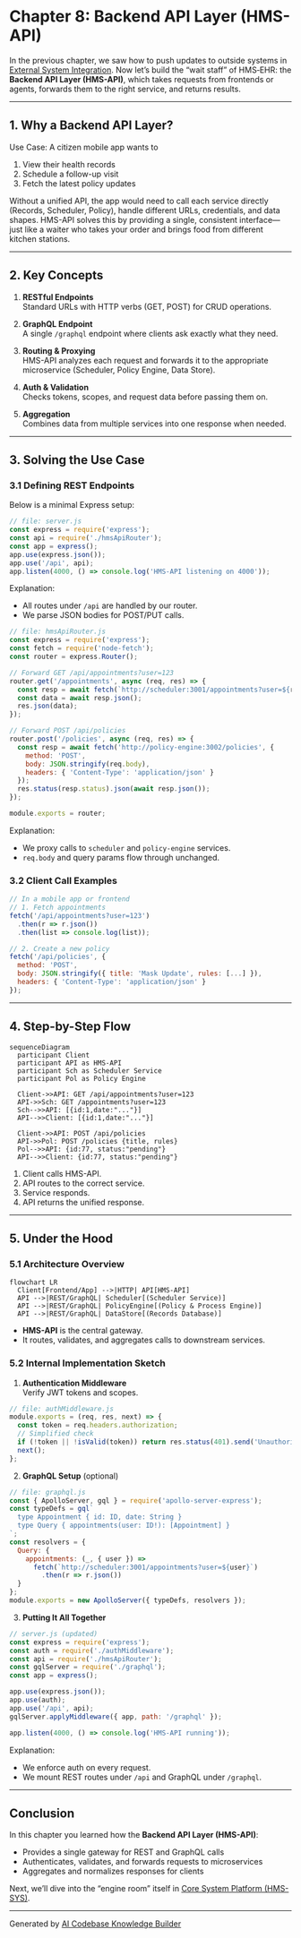 # Chapter 8: Backend API Layer (HMS-API)

In the previous chapter, we saw how to push updates to outside systems in [External System Integration](07_external_system_integration_.md). Now let’s build the “wait staff” of HMS‐EHR: the **Backend API Layer (HMS-API)**, which takes requests from frontends or agents, forwards them to the right service, and returns results.

---

## 1. Why a Backend API Layer?

Use Case: A citizen mobile app wants to  
1. View their health records  
2. Schedule a follow-up visit  
3. Fetch the latest policy updates  

Without a unified API, the app would need to call each service directly (Records, Scheduler, Policy), handle different URLs, credentials, and data shapes. HMS-API solves this by providing a single, consistent interface—just like a waiter who takes your order and brings food from different kitchen stations.

---

## 2. Key Concepts

1. **RESTful Endpoints**  
   Standard URLs with HTTP verbs (GET, POST) for CRUD operations.

2. **GraphQL Endpoint**  
   A single `/graphql` endpoint where clients ask exactly what they need.

3. **Routing & Proxying**  
   HMS-API analyzes each request and forwards it to the appropriate microservice (Scheduler, Policy Engine, Data Store).

4. **Auth & Validation**  
   Checks tokens, scopes, and request data before passing them on.

5. **Aggregation**  
   Combines data from multiple services into one response when needed.

---

## 3. Solving the Use Case

### 3.1 Defining REST Endpoints

Below is a minimal Express setup:

```js
// file: server.js
const express = require('express');
const api = require('./hmsApiRouter');
const app = express();
app.use(express.json());
app.use('/api', api);
app.listen(4000, () => console.log('HMS-API listening on 4000'));
```

Explanation:  
- All routes under `/api` are handled by our router.  
- We parse JSON bodies for POST/PUT calls.

```js
// file: hmsApiRouter.js
const express = require('express');
const fetch = require('node-fetch');
const router = express.Router();

// Forward GET /api/appointments?user=123
router.get('/appointments', async (req, res) => {
  const resp = await fetch(`http://scheduler:3001/appointments?user=${req.query.user}`);
  const data = await resp.json();
  res.json(data);
});

// Forward POST /api/policies
router.post('/policies', async (req, res) => {
  const resp = await fetch('http://policy-engine:3002/policies', {
    method: 'POST',
    body: JSON.stringify(req.body),
    headers: { 'Content-Type': 'application/json' }
  });
  res.status(resp.status).json(await resp.json());
});

module.exports = router;
```

Explanation:  
- We proxy calls to `scheduler` and `policy-engine` services.  
- `req.body` and query params flow through unchanged.

### 3.2 Client Call Examples

```js
// In a mobile app or frontend
// 1. Fetch appointments
fetch('/api/appointments?user=123')
  .then(r => r.json())
  .then(list => console.log(list));

// 2. Create a new policy
fetch('/api/policies', {
  method: 'POST',
  body: JSON.stringify({ title: 'Mask Update', rules: [...] }),
  headers: { 'Content-Type': 'application/json' }
});
```

---

## 4. Step-by-Step Flow

```mermaid
sequenceDiagram
  participant Client
  participant API as HMS-API
  participant Sch as Scheduler Service
  participant Pol as Policy Engine

  Client->>API: GET /api/appointments?user=123
  API->>Sch: GET /appointments?user=123
  Sch-->>API: [{id:1,date:"..."}]
  API-->>Client: [{id:1,date:"..."}]

  Client->>API: POST /api/policies
  API->>Pol: POST /policies {title, rules}
  Pol-->>API: {id:77, status:"pending"}
  API-->>Client: {id:77, status:"pending"}
```

1. Client calls HMS-API.  
2. API routes to the correct service.  
3. Service responds.  
4. API returns the unified response.

---

## 5. Under the Hood

### 5.1 Architecture Overview

```mermaid
flowchart LR
  Client[Frontend/App] -->|HTTP| API[HMS-API]
  API -->|REST/GraphQL| Scheduler[(Scheduler Service)]
  API -->|REST/GraphQL| PolicyEngine[(Policy & Process Engine)]
  API -->|REST/GraphQL| DataStore[(Records Database)]
```

- **HMS-API** is the central gateway.  
- It routes, validates, and aggregates calls to downstream services.

### 5.2 Internal Implementation Sketch

1. **Authentication Middleware**  
   Verify JWT tokens and scopes.

```js
// file: authMiddleware.js
module.exports = (req, res, next) => {
  const token = req.headers.authorization;
  // Simplified check
  if (!token || !isValid(token)) return res.status(401).send('Unauthorized');
  next();
};
```

2. **GraphQL Setup** (optional)

```js
// file: graphql.js
const { ApolloServer, gql } = require('apollo-server-express');
const typeDefs = gql`
  type Appointment { id: ID, date: String }
  type Query { appointments(user: ID!): [Appointment] }
`;
const resolvers = {
  Query: {
    appointments: (_, { user }) =>
      fetch(`http://scheduler:3001/appointments?user=${user}`)
        .then(r => r.json())
  }
};
module.exports = new ApolloServer({ typeDefs, resolvers });
```

3. **Putting It All Together**

```js
// server.js (updated)
const express = require('express');
const auth = require('./authMiddleware');
const api = require('./hmsApiRouter');
const gqlServer = require('./graphql');
const app = express();

app.use(express.json());
app.use(auth);
app.use('/api', api);
gqlServer.applyMiddleware({ app, path: '/graphql' });

app.listen(4000, () => console.log('HMS-API running'));
```

Explanation:  
- We enforce auth on every request.  
- We mount REST routes under `/api` and GraphQL under `/graphql`.

---

## Conclusion

In this chapter you learned how the **Backend API Layer (HMS-API)**:

- Provides a single gateway for REST and GraphQL calls  
- Authenticates, validates, and forwards requests to microservices  
- Aggregates and normalizes responses for clients  

Next, we’ll dive into the “engine room” itself in [Core System Platform (HMS-SYS)](09_core_system_platform__hms_sys__.md).

---

Generated by [AI Codebase Knowledge Builder](https://github.com/The-Pocket/Tutorial-Codebase-Knowledge)